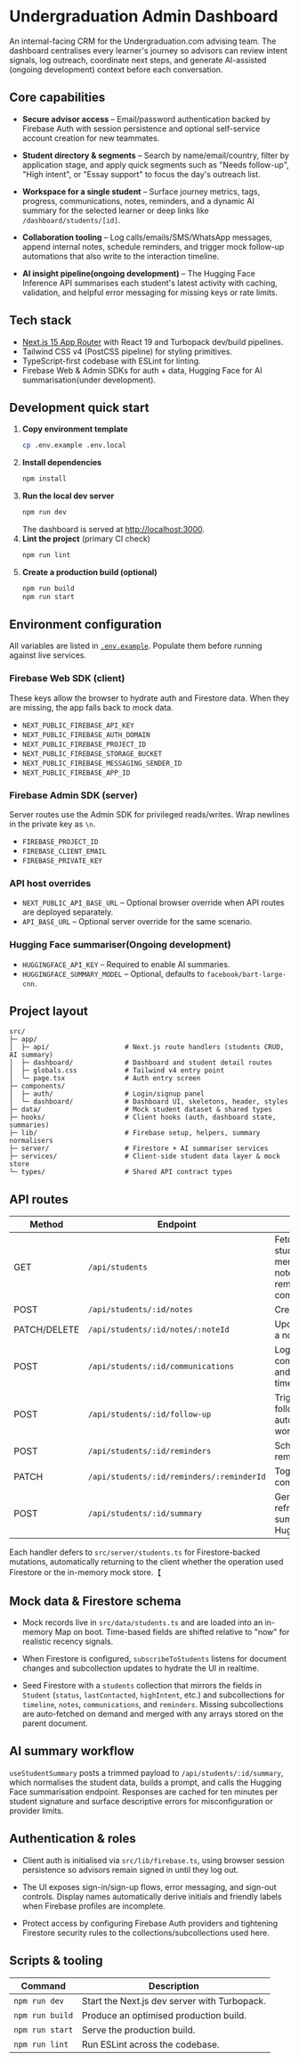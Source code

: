 # Undergraduation Admin Dashboard

An internal-facing CRM for the Undergraduation.com advising team. The dashboard centralises every learner's journey so advisors can review intent signals, log outreach, coordinate next steps, and generate AI-assisted (ongoing development) context before each conversation.

## Core capabilities

- **Secure advisor access** – Email/password authentication backed by Firebase Auth with session persistence and optional self-service account creation for new teammates.

- **Student directory & segments** – Search by name/email/country, filter by application stage, and apply quick segments such as "Needs follow-up", "High intent", or "Essay support" to focus the day's outreach list.

- **Workspace for a single student** – Surface journey metrics, tags, progress, communications, notes, reminders, and a dynamic AI summary for the selected learner or deep links like `/dashboard/students/[id]`.

- **Collaboration tooling** – Log calls/emails/SMS/WhatsApp messages, append internal notes, schedule reminders, and trigger mock follow-up automations that also write to the interaction timeline.

- **AI insight pipeline(ongoing development)** – The Hugging Face Inference API summarises each student's latest activity with caching, validation, and helpful error messaging for missing keys or rate limits.

## Tech stack

- [Next.js 15 App Router](https://nextjs.org/) with React 19 and Turbopack dev/build pipelines.
- Tailwind CSS v4 (PostCSS pipeline) for styling primitives.
- TypeScript-first codebase with ESLint for linting.
- Firebase Web & Admin SDKs for auth + data, Hugging Face for AI summarisation(under development).

## Development quick start

1. **Copy environment template**
   ```bash
   cp .env.example .env.local
   ```
2. **Install dependencies**
   ```bash
   npm install
   ```
3. **Run the local dev server**
   ```bash
   npm run dev
   ```
   The dashboard is served at [http://localhost:3000](http://localhost:3000).
4. **Lint the project** (primary CI check)
   ```bash
   npm run lint
   ```
5. **Create a production build (optional)**
   ```bash
   npm run build
   npm run start
   ```

## Environment configuration

All variables are listed in [`.env.example`](.env.example). Populate them before running against live services.

### Firebase Web SDK (client)

These keys allow the browser to hydrate auth and Firestore data. When they are missing, the app falls back to mock data.

- `NEXT_PUBLIC_FIREBASE_API_KEY`
- `NEXT_PUBLIC_FIREBASE_AUTH_DOMAIN`
- `NEXT_PUBLIC_FIREBASE_PROJECT_ID`
- `NEXT_PUBLIC_FIREBASE_STORAGE_BUCKET`
- `NEXT_PUBLIC_FIREBASE_MESSAGING_SENDER_ID`
- `NEXT_PUBLIC_FIREBASE_APP_ID`

### Firebase Admin SDK (server)

Server routes use the Admin SDK for privileged reads/writes. Wrap newlines in the private key as `\n`.

- `FIREBASE_PROJECT_ID`
- `FIREBASE_CLIENT_EMAIL`
- `FIREBASE_PRIVATE_KEY`

### API host overrides

- `NEXT_PUBLIC_API_BASE_URL` – Optional browser override when API routes are deployed separately.
- `API_BASE_URL` – Optional server override for the same scenario.

### Hugging Face summariser(Ongoing development)

- `HUGGINGFACE_API_KEY` – Required to enable AI summaries.
- `HUGGINGFACE_SUMMARY_MODEL` – Optional, defaults to `facebook/bart-large-cnn`.

## Project layout

```
src/
├─ app/
│  ├─ api/                   # Next.js route handlers (students CRUD, AI summary)
│  ├─ dashboard/             # Dashboard and student detail routes
│  ├─ globals.css            # Tailwind v4 entry point
│  └─ page.tsx               # Auth entry screen
├─ components/
│  ├─ auth/                  # Login/signup panel
│  └─ dashboard/             # Dashboard UI, skeletons, header, styles
├─ data/                     # Mock student dataset & shared types
├─ hooks/                    # Client hooks (auth, dashboard state, summaries)
├─ lib/                      # Firebase setup, helpers, summary normalisers
├─ server/                   # Firestore + AI summariser services
├─ services/                 # Client-side student data layer & mock store
└─ types/                    # Shared API contract types
```

## API routes

| Method       | Endpoint                                  | Purpose                                                                        |
| ------------ | ----------------------------------------- | ------------------------------------------------------------------------------ |
| GET          | `/api/students`                           | Fetch all students with merged timeline, notes, reminders, and communications. |
| POST         | `/api/students/:id/notes`                 | Create a note.                                                                 |
| PATCH/DELETE | `/api/students/:id/notes/:noteId`         | Update or delete a note.                                                       |
| POST         | `/api/students/:id/communications`        | Log a communication and append timeline activity.                              |
| POST         | `/api/students/:id/follow-up`             | Trigger the mock follow-up automation workflow.                                |
| POST         | `/api/students/:id/reminders`             | Schedule a reminder/task.                                                      |
| PATCH        | `/api/students/:id/reminders/:reminderId` | Toggle reminder completion.                                                    |
| POST         | `/api/students/:id/summary`               | Generate or refresh the AI summary via Hugging Face.                           |

Each handler defers to `src/server/students.ts` for Firestore-backed mutations, automatically returning to the client whether the operation used Firestore or the in-memory mock store.【

## Mock data & Firestore schema

- Mock records live in `src/data/students.ts` and are loaded into an in-memory Map on boot. Time-based fields are shifted relative to "now" for realistic recency signals.

- When Firestore is configured, `subscribeToStudents` listens for document changes and subcollection updates to hydrate the UI in realtime.

- Seed Firestore with a `students` collection that mirrors the fields in `Student` (`status`, `lastContacted`, `highIntent`, etc.) and subcollections for `timeline`, `notes`, `communications`, and `reminders`. Missing subcollections are auto-fetched on demand and merged with any arrays stored on the parent document.

## AI summary workflow

`useStudentSummary` posts a trimmed payload to `/api/students/:id/summary`, which normalises the student data, builds a prompt, and calls the Hugging Face summarisation endpoint. Responses are cached for ten minutes per student signature and surface descriptive errors for misconfiguration or provider limits.

## Authentication & roles

- Client auth is initialised via `src/lib/firebase.ts`, using browser session persistence so advisors remain signed in until they log out.

- The UI exposes sign-in/sign-up flows, error messaging, and sign-out controls. Display names automatically derive initials and friendly labels when Firebase profiles are incomplete.

- Protect access by configuring Firebase Auth providers and tightening Firestore security rules to the collections/subcollections used here.

## Scripts & tooling

| Command         | Description                                  |
| --------------- | -------------------------------------------- |
| `npm run dev`   | Start the Next.js dev server with Turbopack. |
| `npm run build` | Produce an optimised production build.       |
| `npm run start` | Serve the production build.                  |
| `npm run lint`  | Run ESLint across the codebase.              |
